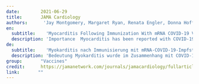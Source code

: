 ```yaml
---
date:        2021-06-29
title:       JAMA Cardiology
authors:      'Jay Montgomery, Margaret Ryan, Renata Engler, Donna Hoffman, Bruce McClenathan, Limone Collins, David Loran, David Hrncir, Kelsie Herring, Michael Platzer, Nehkonti Adams, Aliye Sanou, Leslie T. Cooper Jr'
en:
  subtitle:    'Myocarditis Following Immunization With mRNA COVID-19 Vaccines in Members of the US Military'
  description: 'Importance  Myocarditis has been reported with COVID-19 but is not clearly recognized as a possible adverse event following COVID-19 vaccination.<br/>Objective  To describe myocarditis presenting after COVID-19 vaccination within the Military Health System.<br/>Design, Setting, and Participants  This retrospective case series studied patients within the US Military Health System who experienced myocarditis after COVID-19 vaccination between January and April 2021. Patients who sought care for chest pain following COVID-19 vaccination and were subsequently diagnosed with clinical myocarditis were included.<br/>Exposure  Receipt of a messenger RNA (mRNA) COVID-19 vaccine between January 1 and April 30, 2021.<br/>Main Outcomes and Measures  Clinical diagnosis of myocarditis after COVID-19 vaccination in the absence of other identified causes.<br/>Results  A total of 23 male patients (22 currently serving in the military and 1 retiree; median [range] age, 25 [20-51] years) presented with acute onset of marked chest pain within 4 days after receipt of an mRNA COVID-19 vaccine. All military members were previously healthy with a high level of fitness. Seven received the BNT162b2-mRNA vaccine and 16 received the mRNA-1273 vaccine. A total of 20 patients had symptom onset following the second dose of an appropriately spaced 2-dose series. All patients had significantly elevated cardiac troponin levels. Among 8 patients who underwent cardiac magnetic resonance imaging within the acute phase of illness, all had findings consistent with the clinical diagnosis of myocarditis. Additional testing did not identify other etiologies for myocarditis, including acute COVID-19 and other infections, ischemic injury, or underlying autoimmune conditions. All patients received brief supportive care and were recovered or recovering at the time of this report. The military administered more than 2.8 million doses of mRNA COVID-19 vaccine in this period. While the observed number of myocarditis cases was small, the number was higher than expected among male military members after a second vaccine dose.<br/>Conclusions and Relevance  In this case series, myocarditis occurred in previously healthy military patients with similar clinical presentations following receipt of an mRNA COVID-19 vaccine. Further surveillance and evaluation of this adverse event following immunization is warranted. Potential for rare vaccine-related adverse events must be considered in the context of the well-established risk of morbidity, including cardiac injury, following COVID-19 infection.'
de: 
  subtitle:    'Myokarditis nach Immunisierung mit mRNA-COVID-19-Impfstoffen bei Angehörigen des US-Militärs'
  description: 'Bedeutung Myokarditis wurde im Zusammenhang mit COVID-19 berichtet, ist aber nicht eindeutig als mögliche Nebenwirkung nach einer COVID-19-Impfung anerkannt.<br/>Ziel Die Beschreibung einer Myokarditis, die nach einer COVID-19-Impfung im Rahmen des militärischen Gesundheitssystems auftritt.<br/>Design, Setting und Teilnehmer Diese retrospektive Fallserie untersuchte Patienten des US-Militärgesundheitssystems, bei denen zwischen Januar und April 2021 eine Myokarditis nach einer COVID-19-Impfung auftrat. Eingeschlossen wurden Patienten, die sich nach der COVID-19-Impfung wegen Brustschmerzen in Behandlung begaben und bei denen anschließend eine klinische Myokarditis diagnostiziert wurde.<br/>Exposition Erhalt eines COVID-19-Impfstoffs mit Boten-RNA (mRNA) zwischen dem 1. Januar und dem 30. April 2021.<br/>Hauptergebnisse und Maßnahmen Klinische Diagnose von Myokarditis nach COVID-19-Impfung bei Fehlen anderer identifizierter Ursachen.<br/>Ergebnisse Insgesamt 23 männliche Patienten (22, die derzeit beim Militär dienen, und 1 Rentner; mittleres [Bereich] Alter, 25 [20-51] Jahre) stellten sich mit akut einsetzenden, ausgeprägten Brustschmerzen innerhalb von 4 Tagen nach Erhalt eines mRNA-COVID-19-Impfstoffs vor. Alle Militärangehörigen waren zuvor gesund und hatten einen hohen Fitnessgrad. Sieben erhielten den BNT162b2-mRNA-Impfstoff und 16 erhielten den mRNA-1273-Impfstoff. Bei insgesamt 20 Patienten traten die Symptome nach der zweiten Dosis einer in angemessenen Abständen verabreichten 2-Dosen-Serie auf. Bei allen Patienten waren die kardialen Troponinwerte deutlich erhöht. Bei 8 Patienten, bei denen in der akuten Krankheitsphase eine Magnetresonanztomographie des Herzens durchgeführt wurde, stimmten die Befunde mit der klinischen Diagnose einer Myokarditis überein. Zusätzliche Tests ergaben keine anderen Ursachen für die Myokarditis, einschließlich akuter COVID-19- und anderer Infektionen, ischämischer Verletzungen oder zugrunde liegender Autoimmunerkrankungen. Alle Patienten erhielten eine kurze unterstützende Behandlung und waren zum Zeitpunkt der Erstellung dieses Berichts genesen oder auf dem Weg der Besserung. Das Militär hat in diesem Zeitraum mehr als 2,8 Millionen Dosen des mRNA-COVID-19-Impfstoffs verabreicht. Die Zahl der beobachteten Myokarditisfälle war zwar gering, aber bei männlichen Militärangehörigen nach einer zweiten Impfstoffdosis höher als erwartet.<br/>Schlussfolgerungen und Relevanz In dieser Fallserie trat Myokarditis bei zuvor gesunden Militärpatienten mit ähnlichen klinischen Symptomen nach der Verabreichung eines mRNA-COVID-19-Impfstoffs auf. Eine weitere Überwachung und Bewertung dieses unerwünschten Ereignisses nach einer Impfung ist gerechtfertigt. Das Potenzial für seltene impfstoffbedingte unerwünschte Ereignisse muss vor dem Hintergrund des bekannten Risikos von Morbidität, einschließlich kardialer Schäden, nach einer COVID-19-Infektion betrachtet werden.'
group:       "Vaccines"
credit:      https://jamanetwork.com/journals/jamacardiology/fullarticle/2781601
link:       ""
---
```

<object data="{{ page.link }}" style='height:calc(100vh - 400px); width: 100%' type='application/pdf'></object>
